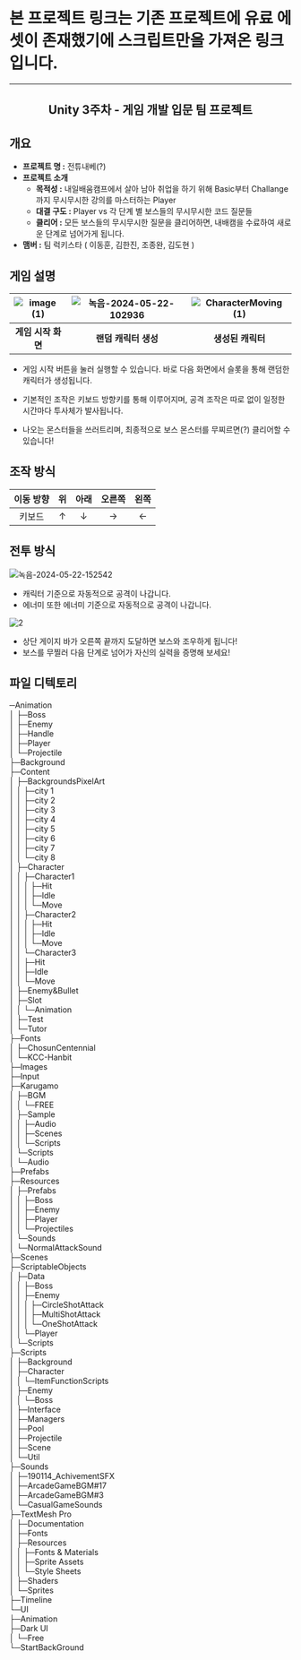 # 본 프로젝트 링크는 기존 프로젝트에 유료 에셋이 존재했기에 스크립트만을 가져온 링크입니다.

___

## <center>Unity 3주차 - 게임 개발 입문 팀 프로젝트</center>

## 개요

- **프로젝트 명 :**  전튜내베(?)
- **프로젝트 소개**
  - **목적성 :** 내일배움캠프에서 살아 남아 취업을 하기 위해 Basic부터 Challange까지 무시무시한 강의를 마스터하는 Player
  - **대결 구도 :** Player vs 각 단계 별 보스들의 무시무시한 코드 질문들
  - **클리어 :** 모든 보스들의 무시무시한 질문을 클리어하면, 내배캠을 수료하여 새로운 단계로 넘어가게 됩니다.
- **맴버 :** 팀 럭키스타 ( 이동훈, 김한진, 조종완, 김도현 )

## 게임 설명

|![image (1)](https://github.com/kuraqura88/777Project/assets/167050509/2119c2e6-8d20-446c-999b-59d2d0c2d2e7)|![녹음-2024-05-22-102936](https://github.com/kuraqura88/777Project/assets/167050509/0f664bda-9cec-4ecd-9b98-ebae25b0de5b)|![CharacterMoving (1)](https://github.com/kuraqura88/777Project/assets/167050509/9fb03c4b-02f2-4e5e-8412-5b09a264b823)|
|:---:|:---:|:---:|
|**게임 시작 화면**|**랜덤 캐릭터 생성**|**생성된 캐릭터**|

- 게임 시작 버튼을 눌러 실행할 수 있습니다. 바로 다음 화면에서 슬롯을 통해 랜덤한 캐릭터가 생성됩니다.

- 기본적인 조작은 키보드 방향키를 통해 이루어지며, 공격 조작은 따로 없이 일정한 시간마다 투사체가 발사됩니다.

- 나오는 몬스터들을 쓰러트리며, 최종적으로 보스 몬스터를 무찌르면(?) 클리어할 수 있습니다!


## 조작 방식

|이동 방향|위|아래|오른쪽|왼쪽|
|:---:|:---:|:---:|:---:|:---:|
|키보드|↑|↓|→|←|

## 전투 방식

![녹음-2024-05-22-152542](https://github.com/kuraqura88/777Project/assets/167050509/fb1f5a3f-4bc5-43cd-9c6a-a6634dd52192)

- 캐릭터 기준으로 자동적으로 공격이 나갑니다.
- 에너미 또한 에너미 기준으로 자동적으로 공격이 나갑니다.

![2](https://github.com/kuraqura88/777Project/assets/167050509/58a30877-4d14-4ab5-8043-b06cd6b3c7f1)


- 상단 게이지 바가 오른쪽 끝까지 도달하면 보스와 조우하게 됩니다!
- 보스를 무찔러 다음 단계로 넘어가 자신의 실력을 증명해 보세요!


## 파일 디텍토리

─Animation  
│  ├─Boss  
│  ├─Enemy  
│  ├─Handle  
│  ├─Player  
│  └─Projectile  
├─Background  
├─Content  
│  ├─BackgroundsPixelArt  
│  │  ├─city 1  
│  │  ├─city 2  
│  │  ├─city 3  
│  │  ├─city 4  
│  │  ├─city 5  
│  │  ├─city 6  
│  │  ├─city 7  
│  │  └─city 8  
│  ├─Character  
│  │  ├─Character1  
│  │  │  ├─Hit  
│  │  │  ├─Idle  
│  │  │  └─Move  
│  │  ├─Character2  
│  │  │  ├─Hit  
│  │  │  ├─Idle  
│  │  │  └─Move  
│  │  └─Character3  
│  │      ├─Hit  
│  │      ├─Idle  
│  │      └─Move  
│  ├─Enemy&Bullet  
│  ├─Slot  
│  │  └─Animation  
│  ├─Test  
│  └─Tutor  
├─Fonts  
│  ├─ChosunCentennial  
│  └─KCC-Hanbit  
├─Images  
├─Input  
├─Karugamo  
│  ├─BGM  
│  │  └─FREE  
│  ├─Sample  
│  │  ├─Audio  
│  │  ├─Scenes  
│  │  └─Scripts  
│  └─Scripts  
│      └─Audio  
├─Prefabs  
├─Resources  
│  ├─Prefabs  
│  │  ├─Boss  
│  │  ├─Enemy  
│  │  ├─Player  
│  │  └─Projectiles  
│  └─Sounds  
│      └─NormalAttackSound  
├─Scenes  
├─ScriptableObjects  
│  ├─Data  
│  │  ├─Boss  
│  │  ├─Enemy  
│  │  │  ├─CircleShotAttack  
│  │  │  ├─MultiShotAttack  
│  │  │  └─OneShotAttack  
│  │  └─Player  
│  └─Scripts  
├─Scripts  
│  ├─Background  
│  ├─Character  
│  │  └─ItemFunctionScripts  
│  ├─Enemy  
│  │  └─Boss  
│  ├─Interface  
│  ├─Managers  
│  ├─Pool  
│  ├─Projectile  
│  ├─Scene  
│  └─Util  
├─Sounds  
│  ├─190114_AchivementSFX  
│  ├─ArcadeGameBGM#17  
│  ├─ArcadeGameBGM#3  
│  └─CasualGameSounds  
├─TextMesh Pro  
│  ├─Documentation  
│  ├─Fonts  
│  ├─Resources  
│  │  ├─Fonts & Materials  
│  │  ├─Sprite Assets  
│  │  └─Style Sheets  
│  ├─Shaders  
│  └─Sprites  
├─Timeline  
└─UI  
    ├─Animation  
    ├─Dark UI  
    │  └─Free  
    └─StartBackGround  
